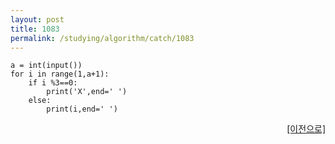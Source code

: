 ```yaml
---
layout: post
title: 1083
permalink: /studying/algorithm/catch/1083
---
```


```
a = int(input())
for i in range(1,a+1):
    if i %3==0:
        print('X',end=' ')
    else:
        print(i,end=' ')

```
  
    
    
<div style="text-align: right"> <a href = 'https://namhyo01.github.io/studying/algorithm/catch'> [이전으로] </a> </div>
